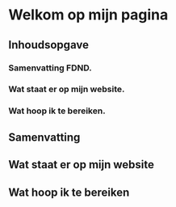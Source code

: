 # Welkom op mijn pagina

## Inhoudsopgave

### Samenvatting FDND.
### Wat staat er op mijn website.
### Wat hoop ik te bereiken.

## Samenvatting 


## Wat staat er op mijn website

## Wat hoop ik te bereiken



